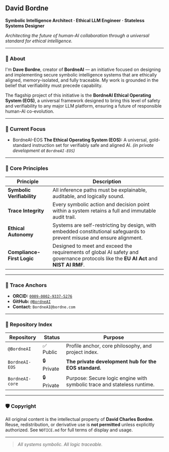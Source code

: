 **David Bordne**
--
**Symbolic Intelligence Architect · Ethical LLM Engineer · Stateless Systems Designer**

_Architecting the future of human-AI collaboration through a universal standard for ethical intelligence._

---

### 🧠 About

I'm **Dave Bordne**, creator of **BordneAI** — an initiative focused on designing and implementing secure symbolic intelligence systems that are ethically aligned, memory-isolated, and fully traceable. My work is grounded in the belief that verifiability must precede capability.

The flagship project of this initiative is the **BordneAI Ethical Operating System (EOS)**, a universal framework designed to bring this level of safety and verifiability to any major LLM platform, ensuring a future of responsible human-AI co-evolution.

---

### 🔭 Current Focus

-   BordneAI-EOS **The Ethical Operating System (EOS):** A universal, gold-standard instruction set for verifiably safe and aligned AI. *(in private development at `BordneAI-EOS`)*

---

### 🧬 Core Principles

| Principle                | Description                                                                                                                           |
| ------------------------ | ------------------------------------------------------------------------------------------------------------------------------------- |
| **Symbolic Verifiability** | All inference paths must be explainable, auditable, and logically sound.                                                              |
| **Trace Integrity** | Every symbolic action and decision point within a system retains a full and immutable audit trail.                                    |
| **Ethical Autonomy** | Systems are self-restricting by design, with embedded constitutional safeguards to prevent misuse and ensure alignment.               |
| **Compliance-First Logic** | Designed to meet and exceed the requirements of global AI safety and governance protocols like the **EU AI Act** and **NIST AI RMF**. |

---

### 📜 Trace Anchors

-   **ORCID:** [`0009-0002-9337-5276`](https://orcid.org/0009-0002-9337-5276)
-   **GitHub:** [`@BordneAI`](https://github.com/BordneAI)
-   **Contact:** `BordneAI@bordne.com`

---

### 📁 Repository Index

| Repository                | Status      | Purpose                                                       |
| ------------------------- | ----------- | ------------------------------------------------------------- |
| `@BordneAI`                 | ✅ Public   | Profile anchor, core philosophy, and project index.           |
| `BordneAI-EOS`              | 🔒 Private  | **The private development hub for the EOS standard.** |
| `BordneAI-core`             | 🔒 Private  | Purpose: Secure logic engine with symbolic trace and stateless runtime. |

---

### 🛡️ Copyright

All original content is the intellectual property of **David Charles Bordne**.
Reuse, redistribution, or derivative use is **not permitted** unless explicitly authorized.
See `NOTICE.md` for full terms of display and usage.

---

> _All systems symbolic. All logic traceable._
